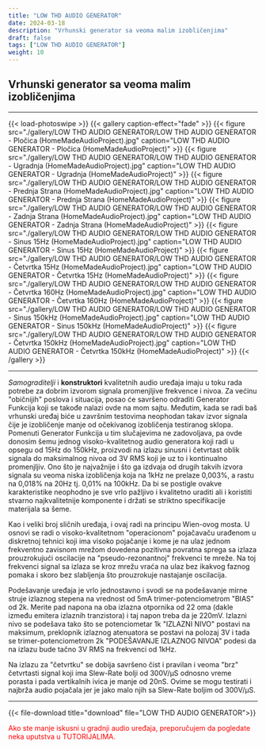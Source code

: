 ```yaml
---
title: "LOW THD AUDIO GENERATOR"
date: 2024-03-18
description: "Vrhunski generator sa veoma malim izobličenjima"
draft: false
tags: ["LOW THD AUDIO GENERATOR"]
weight: 10
---
```

## Vrhunski generator sa veoma malim izobličenjima
<hr>
{{< load-photoswipe >}}
{{< gallery caption-effect="fade" >}}
  {{< figure src="./gallery/LOW THD AUDIO GENERATOR/LOW THD AUDIO GENERATOR - Pločica (HomeMadeAudioProject).jpg" caption="LOW THD AUDIO GENERATOR - Pločica (HomeMadeAudioProject)" >}}
  {{< figure src="./gallery/LOW THD AUDIO GENERATOR/LOW THD AUDIO GENERATOR - Ugradnja (HomeMadeAudioProject).jpg" caption="LOW THD AUDIO GENERATOR - Ugradnja (HomeMadeAudioProject)" >}}
  {{< figure src="./gallery/LOW THD AUDIO GENERATOR/LOW THD AUDIO GENERATOR - Prednja Strana (HomeMadeAudioProject).jpg" caption="LOW THD AUDIO GENERATOR - Prednja Strana (HomeMadeAudioProject)" >}}
  {{< figure src="./gallery/LOW THD AUDIO GENERATOR/LOW THD AUDIO GENERATOR - Zadnja Strana (HomeMadeAudioProject).jpg" caption="LOW THD AUDIO GENERATOR - Zadnja Strana (HomeMadeAudioProject)" >}}
  {{< figure src="./gallery/LOW THD AUDIO GENERATOR/LOW THD AUDIO GENERATOR - Sinus 15Hz (HomeMadeAudioProject).jpg" caption="LOW THD AUDIO GENERATOR - Sinus 15Hz (HomeMadeAudioProject)" >}}
  {{< figure src="./gallery/LOW THD AUDIO GENERATOR/LOW THD AUDIO GENERATOR - Četvrtka 15Hz (HomeMadeAudioProject).jpg" caption="LOW THD AUDIO GENERATOR - Četvrtka 15Hz (HomeMadeAudioProject)" >}}  
  {{< figure src="./gallery/LOW THD AUDIO GENERATOR/LOW THD AUDIO GENERATOR - Četvrtka 160Hz (HomeMadeAudioProject).jpg" caption="LOW THD AUDIO GENERATOR - Četvrtka 160Hz (HomeMadeAudioProject)" >}}
  {{< figure src="./gallery/LOW THD AUDIO GENERATOR/LOW THD AUDIO GENERATOR - Sinus 150kHz (HomeMadeAudioProject).jpg" caption="LOW THD AUDIO GENERATOR - Sinus 150kHz (HomeMadeAudioProject)" >}}
  {{< figure src="./gallery/LOW THD AUDIO GENERATOR/LOW THD AUDIO GENERATOR - Četvrtka 150kHz (HomeMadeAudioProject).jpg" caption="LOW THD AUDIO GENERATOR - Četvrtka 150kHz (HomeMadeAudioProject)" >}}
{{< /gallery >}}
<hr>

*Samograditelji* i **konstruktori** kvalitetnih audio uređaja imaju u toku rada potrebe za dobrim izvorom signala promenjljive frekvence i nivoa. Za većinu "običnijih" poslova i situacija, posao će savršeno odraditi Generator Funkcija koji se takođe nalazi ovde na mom sajtu. Međutim, kada se radi baš vrhunski uređaj biće u završnim testovima neophodan takav izvor signala čije je izobličenje manje od očekivanog izobličenja testiranog sklopa. Pomenuti Generator Funkcija u tim slučajevima ne zadovoljava, pa ovde donosim šemu jednog visoko-kvalitetnog audio generatora koji radi u opsegu od 15Hz do 150kHz, proizvodi na izlazu sinusni i četvrtast oblik signala do maksimalnog nivoa od 3V RMS koji je uz to i kontinualno promenjljiv. Ono što je najvažnije i što ga izdvaja od drugih takvih izvora signala su veoma niska izobličenja koja na 1kHz ne prelaze 0,003%, a rastu na 0,018% na 20Hz tj. 0,01% na 100kHz. Da bi se postigle ovakve karakteristike neophodno je sve vrlo pažljivo i kvalitetno uraditi ali i koristiti stvarno najkvalitetnije komponente i držati se striktno specifikacije materijala sa šeme.

Kao i veliki broj sličnih uređaja, i ovaj radi na principu Wien-ovog mosta. U osnovi se radi o visoko-kvalitetnom "operacionom" pojačavaču urađenom u diskretnoj tehnici koji ima visoko pojačanje i kome je na ulaz jednom frekventno zavisnom mrežom dovedena pozitivna povratna sprega sa izlaza prouzrokujući oscilacije na "pseudo-rezonantnoj" frekvenci te mreže. Na toj frekvenci signal sa izlaza se kroz mrežu vraća na ulaz bez ikakvog faznog pomaka i skoro bez slabljenja što prouzrokuje nastajanje oscilacija.

Podešavanje uređaja je vrlo jednostavno i svodi se na podešavanje mirne struje izlaznog stepena na vrednost od 5mA trimer-potenciometrom "BIAS" od 2k. Merite pad napona na oba izlazna otpornika od 22 oma (dakle između emitera izlaznih tranzistora) i taj napon treba da je 220mV. Izlazni nivo se podešava tako što se potenciometar 1k "IZLAZNI NIVO" postavi na maksimum, preklopnik izlaznog atenuatora se postavi na polozaj 3V i tada se trimer-potenciometrom 2k "PODEŠAVANJE IZLAZNOG NIVOA" podesi da na izlazu bude tačno 3V RMS na frekvenci od 1kHz.

Na izlazu za "četvrtku" se dobija savršeno čist i pravilan i veoma "brz" četvrtasti signal koji ima Slew-Rate bolji od 300V/μS odnosno vreme porasta i pada vertikalnih ivica je manje od 20nS. Ovime se mogu testirati i najbrža audio pojačala jer je jako malo njih sa Slew-Rate boljim od 300V/μS.
<hr>

{{< file-download title="download" file="LOW THD AUDIO GENERATOR">}}

<p style="color: red;" class="text-center">Ako ste manje iskusni u gradnji audio uređaja, preporučujem da pogledate neka uputstva u TUTORIJALIMA.</p>

